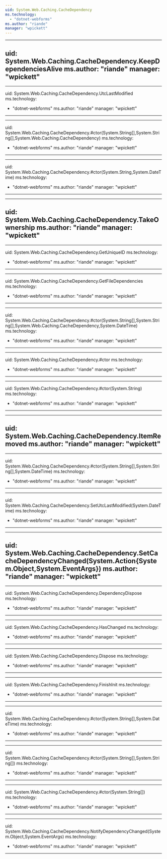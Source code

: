 ```yaml
---
uid: System.Web.Caching.CacheDependency
ms.technology: 
  - "dotnet-webforms"
ms.author: "riande"
manager: "wpickett"
---
```


---
uid: System.Web.Caching.CacheDependency.KeepDependenciesAlive
ms.author: "riande"
manager: "wpickett"
---

---
uid: System.Web.Caching.CacheDependency.UtcLastModified
ms.technology: 
  - "dotnet-webforms"
ms.author: "riande"
manager: "wpickett"
---

---
uid: System.Web.Caching.CacheDependency.#ctor(System.String[],System.String[],System.Web.Caching.CacheDependency)
ms.technology: 
  - "dotnet-webforms"
ms.author: "riande"
manager: "wpickett"
---

---
uid: System.Web.Caching.CacheDependency.#ctor(System.String,System.DateTime)
ms.technology: 
  - "dotnet-webforms"
ms.author: "riande"
manager: "wpickett"
---

---
uid: System.Web.Caching.CacheDependency.TakeOwnership
ms.author: "riande"
manager: "wpickett"
---

---
uid: System.Web.Caching.CacheDependency.GetUniqueID
ms.technology: 
  - "dotnet-webforms"
ms.author: "riande"
manager: "wpickett"
---

---
uid: System.Web.Caching.CacheDependency.GetFileDependencies
ms.technology: 
  - "dotnet-webforms"
ms.author: "riande"
manager: "wpickett"
---

---
uid: System.Web.Caching.CacheDependency.#ctor(System.String[],System.String[],System.Web.Caching.CacheDependency,System.DateTime)
ms.technology: 
  - "dotnet-webforms"
ms.author: "riande"
manager: "wpickett"
---

---
uid: System.Web.Caching.CacheDependency.#ctor
ms.technology: 
  - "dotnet-webforms"
ms.author: "riande"
manager: "wpickett"
---

---
uid: System.Web.Caching.CacheDependency.#ctor(System.String)
ms.technology: 
  - "dotnet-webforms"
ms.author: "riande"
manager: "wpickett"
---

---
uid: System.Web.Caching.CacheDependency.ItemRemoved
ms.author: "riande"
manager: "wpickett"
---

---
uid: System.Web.Caching.CacheDependency.#ctor(System.String[],System.String[],System.DateTime)
ms.technology: 
  - "dotnet-webforms"
ms.author: "riande"
manager: "wpickett"
---

---
uid: System.Web.Caching.CacheDependency.SetUtcLastModified(System.DateTime)
ms.technology: 
  - "dotnet-webforms"
ms.author: "riande"
manager: "wpickett"
---

---
uid: System.Web.Caching.CacheDependency.SetCacheDependencyChanged(System.Action{System.Object,System.EventArgs})
ms.author: "riande"
manager: "wpickett"
---

---
uid: System.Web.Caching.CacheDependency.DependencyDispose
ms.technology: 
  - "dotnet-webforms"
ms.author: "riande"
manager: "wpickett"
---

---
uid: System.Web.Caching.CacheDependency.HasChanged
ms.technology: 
  - "dotnet-webforms"
ms.author: "riande"
manager: "wpickett"
---

---
uid: System.Web.Caching.CacheDependency.Dispose
ms.technology: 
  - "dotnet-webforms"
ms.author: "riande"
manager: "wpickett"
---

---
uid: System.Web.Caching.CacheDependency.FinishInit
ms.technology: 
  - "dotnet-webforms"
ms.author: "riande"
manager: "wpickett"
---

---
uid: System.Web.Caching.CacheDependency.#ctor(System.String[],System.DateTime)
ms.technology: 
  - "dotnet-webforms"
ms.author: "riande"
manager: "wpickett"
---

---
uid: System.Web.Caching.CacheDependency.#ctor(System.String[],System.String[])
ms.technology: 
  - "dotnet-webforms"
ms.author: "riande"
manager: "wpickett"
---

---
uid: System.Web.Caching.CacheDependency.#ctor(System.String[])
ms.technology: 
  - "dotnet-webforms"
ms.author: "riande"
manager: "wpickett"
---

---
uid: System.Web.Caching.CacheDependency.NotifyDependencyChanged(System.Object,System.EventArgs)
ms.technology: 
  - "dotnet-webforms"
ms.author: "riande"
manager: "wpickett"
---
